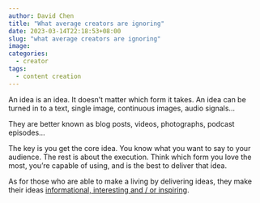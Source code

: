 ```yaml
---
author: David Chen
title: "What average creators are ignoring"
date: 2023-03-14T22:18:53+08:00
slug: "what average creators are ignoring"
image: 
categories:
  - creator
tags:
  - content creation
---
```


An idea is an idea. It doesn’t matter which form it takes. An idea can be turned in to a text, single image, continuous images, audio signals…

They are better known as blog posts, videos, photographs, podcast episodes…

The key is you get the core idea. You know what you want to say to your audience. The rest is about the execution. Think which form you love the most, you’re capable of using, and is the best to deliver that idea.

As for those who are able to make a living by delivering ideas, they make their ideas [informational, interesting and / or inspiring](https://xdavidchen.com/p/ie-not-the-browser/).